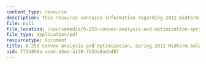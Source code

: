 ```yaml
---
content_type: resource
description: This resource contains information regarding 2012 midterm with solutions.
file: null
file_location: /coursemedia/6-253-convex-analysis-and-optimization-spring-2012/772b8b0aace4b5eaa1397b2da8adad87_MIT6_253S12_midterm_sol.pdf
file_type: application/pdf
resourcetype: Document
title: 6.253 Convex Analysis and Optimization, Spring 2012 Midterm Solutions
uid: 772b8b0a-ace4-b5ea-a139-7b2da8adad87
---
```

